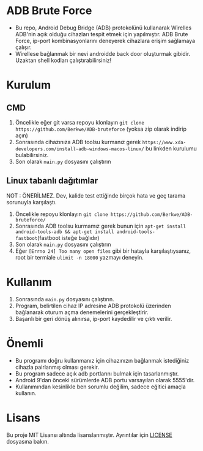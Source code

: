 # ADB Brute Force

* Bu repo, Android Debug Bridge (ADB) protokolünü kullanarak Wirelles ADB'nin açık olduğu cihazları tespit etmek için yapılmıştır. ADB Brute Force, ip-port kombinasyonlarını deneyerek cihazlara erişim sağlamaya çalışır.
* Wirellese bağlanmak bir nevi androidde back door oluşturmak gibidir. Uzaktan shell kodları çalıştırabilirsiniz!

# Kurulum

## CMD
1. Öncelikle eğer git varsa repoyu klonlayın `git clone https://github.com/Berkwe/ADB-bruteforce` (yoksa zip olarak indirip açın)
2. Sonrasında cihazınıza ADB toolsu kurmanız gerek `https://www.xda-developers.com/install-adb-windows-macos-linux/` bu linkden kurulumu bulabilirsiniz.
3. Son olarak `main.py` dosyasını çalıştırın

## Linux tabanlı dağıtımlar
NOT : ÖNERİLMEZ. Dev, kalide test ettiğinde birçok hata ve geç tarama sorunuyla karşılaştı.
1. Öncelikle repoyu klonlayın `git clone https://github.com/Berkwe/ADB-bruteforce/`
2. Sonrasında ADB toolsu kurmamız gerek bunun için `apt-get install android-tools-adb && apt-get install android-tools-fastboot`(fastboot isteğe bağlıdır)
3. Son olarak `main.py` dosyasını çalıştırın
4. Eğer `[Errno 24] Too many open files` gibi bir hatayla karşılaştıysanız, root bir termiale `ulimit -n 18000` yazmayı deneyin.


# Kullanım
1. Sonrasında `main.py` dosyasını çalıştırın.
2. Program, belirtilen cihaz IP adresine ADB protokolü üzerinden bağlanarak oturum açma denemelerini gerçekleştirir.
3. Başarılı bir geri dönüş alınırsa, ip-port kaydedilir ve çıktı verilir.


# Önemli

* Bu programı doğru kullanmanız için cihazınızın bağlanmak istediğiniz cihazla pairlanmış olması gerekir.
* Bu program sadece açık adb portlarını bulmak için tasarlanmıştır.
* Android 9'dan önceki sürümlerde ADB portu varsayılan olarak 5555'dir.
* Kullanımından kesinlikle ben sorumlu değilim, sadece eğitici amaçla kullanın.

# Lisans

Bu proje MIT Lisansı altında lisanslanmıştır. Ayrıntılar için [LICENSE](LICENSE) dosyasına bakın.

